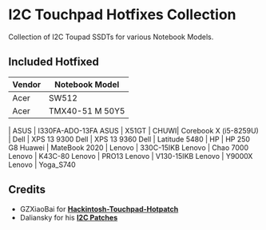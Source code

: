 # I2C Touchpad Hotfixes Collection
Collection of I2C Toupad SSDTs for various Notebook Models.

## Included Hotfixed

Vendor | Notebook Model
-------|------
Acer   | SW512
Acer   | TMX40-51 M 50Y5
|
ASUS | I330FA-ADO-13FA
ASUS | X51GT
|
CHUWI| Corebook X (i5-8259U)
|
Dell | XPS 13 9300
Dell | XPS 13 9360
Dell | Latitude 5480
|
HP | HP 250 G8
Huawei | MateBook 2020
|
Lenovo | 330C-15IKB
Lenovo | Chao 7000
Lenovo | K43C-80
Lenovo | PRO13
Lenovo | V130-15IKB
Lenovo | Y9000X
Lenovo | Yoga_S740

## Credits
- GZXiaoBai for [**Hackintosh-Touchpad-Hotpatch**](https://github.com/GZXiaoBai/Hackintosh-Touchpad-Hotpatch)
- Daliansky for his [**I2C Patches**](https://github.com/daliansky/OC-little/tree/master/19-I2C%E4%B8%93%E7%94%A8%E9%83%A8%E4%BB%B6)

